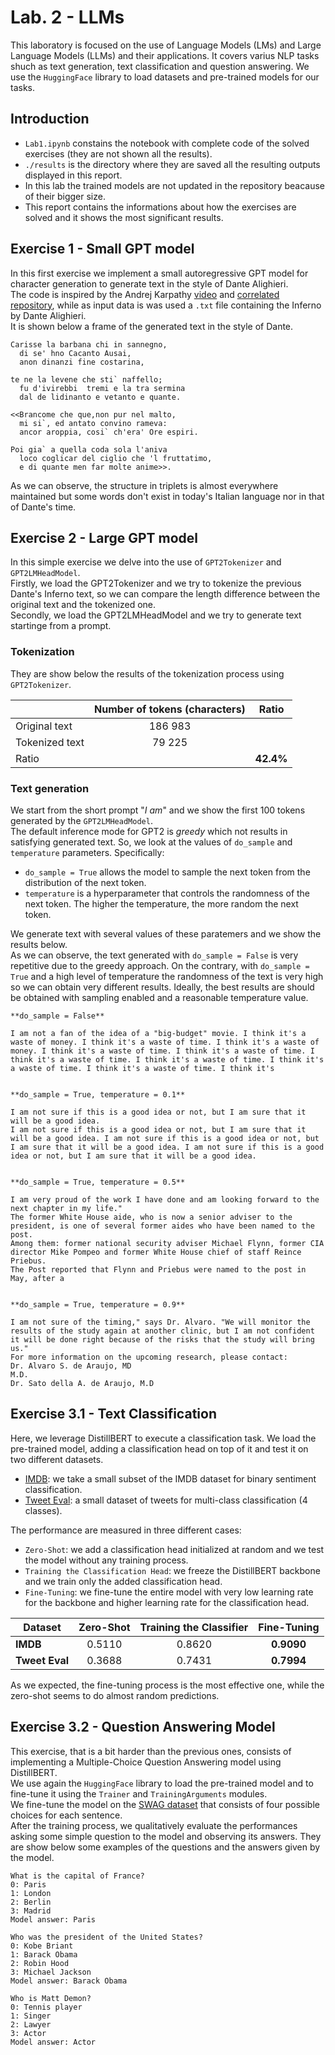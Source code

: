 # Lab. 2 - LLMs
This laboratory is focused on the use of Language Models (LMs) and Large Language Models (LLMs) and their applications. It covers varius NLP tasks shuch as text generation, text classification and question answering. We use the `HuggingFace` library to load datasets and pre-trained models for our tasks. 

## Introduction
- `Lab1.ipynb` constains the notebook with complete code of the solved exercises (they are not shown all the results).
- `./results` is the directory where they are saved all the resulting outputs displayed in this report.  
- In this lab the trained models are not updated in the repository beacause of their bigger size.
- This report contains the informations about how the exercises are solved and it shows the most significant results.

## Exercise 1 - Small GPT model
In this first exercise we implement a small autoregressive GPT model for character generation to generate text in the style of Dante Alighieri.  
The code is inspired by the Andrej Karpathy [video](https://www.youtube.com/watch?v=kCc8FmEb1nY) and [correlated repository](https://github.com/karpathy/ng-video-lecture), while as input data is was used a `.txt` file containing the Inferno by Dante Alighieri.  
It is shown below a frame of the generated text in the style of Dante.

```
Carisse la barbana chi in sannegno,
  di se' hno Cacanto Ausai,
  anon dinanzi fine costarina,

te ne la levene che sti` naffello;
  fu d'ivirebbi  tremi e la tra sermina
  dal de lidinanto e vetanto e quante.

<<Brancome che que,non pur nel malto,
  mi si`, ed antato convino rameva:
  ancor aroppia, cosi` ch'era' Ore espiri.

Poi gia` a quella coda sola l'aniva
  loco coglicar del ciglio che 'l fruttatimo,
  e di quante men far molte anime>>.
```
As we can observe, the structure in triplets is almost everywhere maintained but some words don't exist in today's Italian language nor in that of Dante's time.

## Exercise 2 - Large GPT model
In this simple exercise we delve into the use of `GPT2Tokenizer` and `GPT2LMHeadModel`.  
Firstly, we load the GPT2Tokenizer and we try to tokenize the previous Dante's Inferno text, so we can compare the length difference between the original text and the tokenized one.  
Secondly, we load the GPT2LMHeadModel and we try to generate text startinge from a prompt.  

### Tokenization
They are show below the results of the tokenization process using `GPT2Tokenizer`. 

<div align="center">

| | Number of tokens (characters)| Ratio |
| ------------------ |:-----------:|:------:|
| Original text | 186 983 |
| Tokenized text | 79 225 |
| Ratio | | **42.4%** |

</div>

### Text generation
We start from the short prompt "*I am*" and we show the first 100 tokens generated by the `GPT2LMHeadModel`.  
The default inference mode for GPT2 is *greedy* which not results in satisfying generated text. So, we look at the values of `do_sample` and `temperature` parameters. Specifically:
- `do_sample = True` allows the model to sample the next token from the distribution of the next token.
- `temperature` is a hyperparameter that controls the randomness of the next token. The higher the temperature, the more random the next token.

We generate text with several values of these paratemers and we show the results below.  
As we can observe, the text generated with `do_sample = False` is very repetitive due to the greedy approach. On the contrary, with `do_sample = True` and a high level of temperature the randomness of the text is very high so we can obtain very different results.
Ideally, the best results are should be obtained with sampling enabled and a reasonable temperature value.

```
**do_sample = False**

I am not a fan of the idea of a "big-budget" movie. I think it's a waste of money. I think it's a waste of time. I think it's a waste of money. I think it's a waste of time. I think it's a waste of time. I think it's a waste of time. I think it's a waste of time. I think it's a waste of time. I think it's a waste of time. I think it's


**do_sample = True, temperature = 0.1**

I am not sure if this is a good idea or not, but I am sure that it will be a good idea.  
I am not sure if this is a good idea or not, but I am sure that it will be a good idea. I am not sure if this is a good idea or not, but I am sure that it will be a good idea. I am not sure if this is a good idea or not, but I am sure that it will be a good idea.


**do_sample = True, temperature = 0.5**

I am very proud of the work I have done and am looking forward to the next chapter in my life."  
The former White House aide, who is now a senior adviser to the president, is one of several former aides who have been named to the post.  
Among them: former national security adviser Michael Flynn, former CIA director Mike Pompeo and former White House chief of staff Reince Priebus.  
The Post reported that Flynn and Priebus were named to the post in May, after a


**do_sample = True, temperature = 0.9**

I am not sure of the timing," says Dr. Alvaro. "We will monitor the results of the study again at another clinic, but I am not confident it will be done right because of the risks that the study will bring us."  
For more information on the upcoming research, please contact:  
Dr. Alvaro S. de Araujo, MD  
M.D.  
Dr. Sato della A. de Araujo, M.D  
```

## Exercise 3.1 - Text Classification
Here, we leverage DistillBERT to execute a classification task. We load the pre-trained model, adding a classification head on top of it and test it on two different datasets.
- [IMDB](https://huggingface.co/datasets/ajaykarthick/imdb-movie-reviews): we take a small subset of the IMDB dataset for binary sentiment classification.
- [Tweet Eval](https://huggingface.co/datasets/cardiffnlp/tweet_eval): a small dataset of tweets for multi-class classification (4 classes).

The performance are measured in three different cases:
- `Zero-Shot`: we add a classification head initialized at random and we test the model without any training process.
- `Training the Classification Head`: we freeze the DistillBERT backbone and we train only the added classification head.
- `Fine-Tuning`: we fine-tune the entire model with very low learning rate for the backbone and higher learning rate for the classification head.

<div align="center">

| Dataset | Zero-Shot | Training the Classifier | Fine-Tuning |
| ------------------ |:-----------:|:------:|:------:|
| **IMDB** | 0.5110 | 0.8620 | **0.9090** |
| **Tweet Eval** | 0.3688 | 0.7431 | **0.7994** |
</div>
As we expected, the fine-tuning process is the most effective one, while the zero-shot seems to do almost random predictions.

## Exercise 3.2 - Question Answering Model
This exercise, that is a bit harder than the previous ones, consists of implementing a Multiple-Choice Question Answering model using DistillBERT.  
We use again the `HuggingFace` library to load the pre-trained model and to fine-tune it using the `Trainer` and `TrainingArguments` modules.  
We fine-tune the model on the [SWAG dataset](https://huggingface.co/datasets/allenai/swag) that consists of four possible choices for each sentence.  
After the training process, we qualitatively evaluate the performances asking some simple question to the model and observing its answers. They are show below some examples of the questions and the answers given by the model.

```
What is the capital of France?
0: Paris
1: London
2: Berlin
3: Madrid
Model answer: Paris

Who was the president of the United States?
0: Kobe Briant
1: Barack Obama
2: Robin Hood
3: Michael Jackson
Model answer: Barack Obama

Who is Matt Demon?
0: Tennis player
1: Singer
2: Lawyer
3: Actor
Model answer: Actor
```
